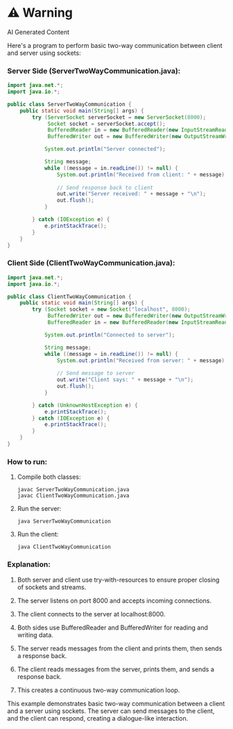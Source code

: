<div class="warning"><h1>⚠️ Warning</h1><span>AI Generated Content</span></div>


Here's a program to perform basic two-way communication between client and server using sockets:

### Server Side (ServerTwoWayCommunication.java):

```java
import java.net.*;
import java.io.*;

public class ServerTwoWayCommunication {
    public static void main(String[] args) {
        try (ServerSocket serverSocket = new ServerSocket(8000);
             Socket socket = serverSocket.accept();
             BufferedReader in = new BufferedReader(new InputStreamReader(socket.getInputStream()));
             BufferedWriter out = new BufferedWriter(new OutputStreamWriter(socket.getOutputStream()))) {

            System.out.println("Server connected");

            String message;
            while ((message = in.readLine()) != null) {
                System.out.println("Received from client: " + message);
                
                // Send response back to client
                out.write("Server received: " + message + "\n");
                out.flush();
            }

        } catch (IOException e) {
            e.printStackTrace();
        }
    }
}
```

### Client Side (ClientTwoWayCommunication.java):

```java
import java.net.*;
import java.io.*;

public class ClientTwoWayCommunication {
    public static void main(String[] args) {
        try (Socket socket = new Socket("localhost", 8000);
             BufferedWriter out = new BufferedWriter(new OutputStreamWriter(socket.getOutputStream()));
             BufferedReader in = new BufferedReader(new InputStreamReader(socket.getInputStream()))) {

            System.out.println("Connected to server");

            String message;
            while ((message = in.readLine()) != null) {
                System.out.println("Received from server: " + message);
                
                // Send message to server
                out.write("Client says: " + message + "\n");
                out.flush();
            }

        } catch (UnknownHostException e) {
            e.printStackTrace();
        } catch (IOException e) {
            e.printStackTrace();
        }
    }
}
```

### How to run:

1. Compile both classes:
   ```
   javac ServerTwoWayCommunication.java
   javac ClientTwoWayCommunication.java
   ```

2. Run the server:
   ```
   java ServerTwoWayCommunication
   ```

3. Run the client:
   ```
   java ClientTwoWayCommunication
   ```

### Explanation:

1. Both server and client use try-with-resources to ensure proper closing of sockets and streams.

2. The server listens on port 8000 and accepts incoming connections.

3. The client connects to the server at localhost:8000.

4. Both sides use BufferedReader and BufferedWriter for reading and writing data.

5. The server reads messages from the client and prints them, then sends a response back.

6. The client reads messages from the server, prints them, and sends a response back.

7. This creates a continuous two-way communication loop.

This example demonstrates basic two-way communication between a client and a server using sockets. The server can send messages to the client, and the client can respond, creating a dialogue-like interaction.